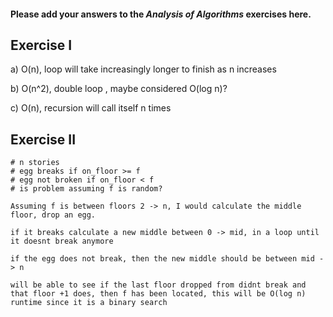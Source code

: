 #### Please add your answers to the ***Analysis of  Algorithms*** exercises here.

## Exercise I

a) O(n), loop will take increasingly longer to finish as n increases


b) O(n^2), double loop , maybe considered O(log n)?


c) O(n), recursion will call itself n times

## Exercise II

	# n stories
	# egg breaks if on_floor >= f
	# egg not broken if on_floor < f
	# is problem assuming f is random?

	Assuming f is between floors 2 -> n, I would calculate the middle floor, drop an egg.

	if it breaks calculate a new middle between 0 -> mid, in a loop until it doesnt break anymore

	if the egg does not break, then the new middle should be between mid -> n

	will be able to see if the last floor dropped from didnt break and that floor +1 does, then f has been located, this will be O(log n) runtime since it is a binary search
